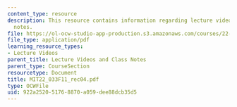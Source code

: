 ```yaml
---
content_type: resource
description: This resource contains information regarding lecture videos and class
  notes.
file: https://ol-ocw-studio-app-production.s3.amazonaws.com/courses/22-033-nuclear-systems-design-project-fall-2011/922a252051768870a059dee88dcb35d5_MIT22_033F11_rec04.pdf
file_type: application/pdf
learning_resource_types:
- Lecture Videos
parent_title: Lecture Videos and Class Notes
parent_type: CourseSection
resourcetype: Document
title: MIT22_033F11_rec04.pdf
type: OCWFile
uid: 922a2520-5176-8870-a059-dee88dcb35d5
---
```


